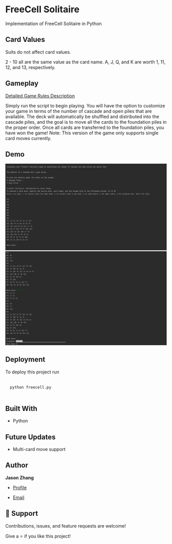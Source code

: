 # FreeCell Solitaire

Implementation of FreeCell Solitaire in Python

[comment]: <> ([Description]&#40;https://course.ccs.neu.edu/cs3500f16/hw_02_assignment.html&#41;)

## Card Values
Suits do not affect card values.

2 - 10 all are the same value as the card name.
A, J, Q, and K are worth 1, 11, 12, and 13, respectively.

## Gameplay
[Detailed Game Rules Description](http://www.solitairecity.com/Help/FreeCell.shtml)

Simply run the script to begin playing. You will have the option to customize your game in terms of the number of 
cascade and open piles that are available. The deck will automatically be shuffled and distributed into the cascade piles,
and the goal is to move all the cards to the foundation piles in the proper order. Once all cards are transferred to the
foundation piles, you have won the game! Note: This version of the game only supports single card moves currently.

[comment]: <> (**Note that for the purpose of this script is to allow the user to play a simple hand of Blackjack without some of the higher level parts of the game like betting or splitting doubles. All ties go to the player in this version of the game.)

## Demo

[comment]: <> (![image]&#40;https://user-images.githubusercontent.com/48007679/136310729-e354ab8f-c5d5-4eee-bd9c-14857be688d3.png&#41;)
![image](https://github.com/jjz17/FreeCell-Solitaire/raw/main/screenshots/initialize_game.png)
![image](https://github.com/jjz17/FreeCell-Solitaire/raw/main/screenshots/playing_game.png)

  
## Deployment

To deploy this project run

```bash

  python freecell.py
  
```


[comment]: <> (## Links)

[comment]: <> (- [Repo]&#40;https://github.com/jjz17/FreeCell-Solitaire "<project-name> Repo"&#41;)

[comment]: <> (- [Live]&#40;<Homepage url> "Live View"&#41;)

[comment]: <> (- [Bugs]&#40;https://github.com/Rohit19060/<project-name>/issues "Issues Page"&#41;)

[comment]: <> (- [API]&#40;<API Link> "API"&#41;)

[comment]: <> (## Screenshots)

[comment]: <> (![Home Page]&#40;/screenshots/1.png "Home Page"&#41;)

[comment]: <> (![]&#40;/screenshots/2.png&#41;)

## Built With

- Python

## Future Updates

- Multi-card move support

## Author

**Jason Zhang**

- [Profile](https://github.com/jjz17 "Jason Zhang")

- [Email](mailto:jasonjzhang17@gmail.com?subject=Hi "Hi!")

[comment]: <> (- [Website]&#40;"Welcome"&#41;)

## 🤝 Support

Contributions, issues, and feature requests are welcome!

Give a ⭐️ if you like this project!
